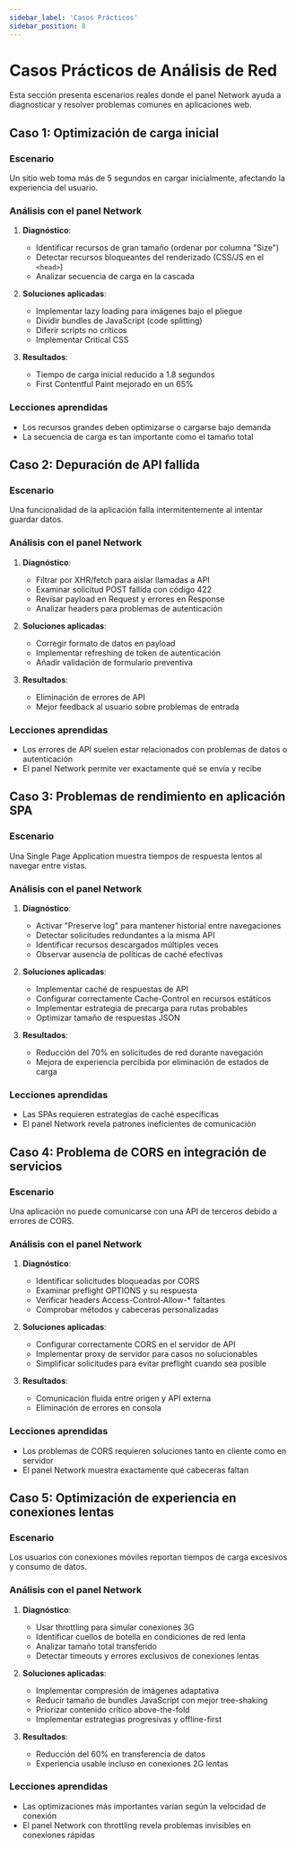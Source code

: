 ```yaml
---
sidebar_label: 'Casos Prácticos'
sidebar_position: 8
---
```


# Casos Prácticos de Análisis de Red

Esta sección presenta escenarios reales donde el panel Network ayuda a diagnosticar y resolver problemas comunes en aplicaciones web.

## Caso 1: Optimización de carga inicial

### Escenario
Un sitio web toma más de 5 segundos en cargar inicialmente, afectando la experiencia del usuario.

### Análisis con el panel Network
1. **Diagnóstico**:
   - Identificar recursos de gran tamaño (ordenar por columna "Size")
   - Detectar recursos bloqueantes del renderizado (CSS/JS en el `<head>`)
   - Analizar secuencia de carga en la cascada

2. **Soluciones aplicadas**:
   - Implementar lazy loading para imágenes bajo el pliegue
   - Dividir bundles de JavaScript (code splitting)
   - Diferir scripts no críticos
   - Implementar Critical CSS

3. **Resultados**:
   - Tiempo de carga inicial reducido a 1.8 segundos
   - First Contentful Paint mejorado en un 65%

### Lecciones aprendidas
- Los recursos grandes deben optimizarse o cargarse bajo demanda
- La secuencia de carga es tan importante como el tamaño total

## Caso 2: Depuración de API fallida

### Escenario
Una funcionalidad de la aplicación falla intermitentemente al intentar guardar datos.

### Análisis con el panel Network
1. **Diagnóstico**:
   - Filtrar por XHR/fetch para aislar llamadas a API
   - Examinar solicitud POST fallida con código 422
   - Revisar payload en Request y errores en Response
   - Analizar headers para problemas de autenticación

2. **Soluciones aplicadas**:
   - Corregir formato de datos en payload 
   - Implementar refreshing de token de autenticación
   - Añadir validación de formulario preventiva

3. **Resultados**:
   - Eliminación de errores de API
   - Mejor feedback al usuario sobre problemas de entrada

### Lecciones aprendidas
- Los errores de API suelen estar relacionados con problemas de datos o autenticación
- El panel Network permite ver exactamente qué se envía y recibe

## Caso 3: Problemas de rendimiento en aplicación SPA

### Escenario
Una Single Page Application muestra tiempos de respuesta lentos al navegar entre vistas.

### Análisis con el panel Network
1. **Diagnóstico**:
   - Activar "Preserve log" para mantener historial entre navegaciones
   - Detectar solicitudes redundantes a la misma API
   - Identificar recursos descargados múltiples veces
   - Observar ausencia de políticas de caché efectivas

2. **Soluciones aplicadas**:
   - Implementar caché de respuestas de API
   - Configurar correctamente Cache-Control en recursos estáticos
   - Implementar estrategia de precarga para rutas probables
   - Optimizar tamaño de respuestas JSON

3. **Resultados**:
   - Reducción del 70% en solicitudes de red durante navegación
   - Mejora de experiencia percibida por eliminación de estados de carga

### Lecciones aprendidas
- Las SPAs requieren estrategias de caché específicas
- El panel Network revela patrones ineficientes de comunicación

## Caso 4: Problema de CORS en integración de servicios

### Escenario
Una aplicación no puede comunicarse con una API de terceros debido a errores de CORS.

### Análisis con el panel Network
1. **Diagnóstico**:
   - Identificar solicitudes bloqueadas por CORS
   - Examinar preflight OPTIONS y su respuesta
   - Verificar headers Access-Control-Allow-* faltantes
   - Comprobar métodos y cabeceras personalizadas

2. **Soluciones aplicadas**:
   - Configurar correctamente CORS en el servidor de API
   - Implementar proxy de servidor para casos no solucionables
   - Simplificar solicitudes para evitar preflight cuando sea posible

3. **Resultados**:
   - Comunicación fluida entre origen y API externa
   - Eliminación de errores en consola

### Lecciones aprendidas
- Los problemas de CORS requieren soluciones tanto en cliente como en servidor
- El panel Network muestra exactamente qué cabeceras faltan

## Caso 5: Optimización de experiencia en conexiones lentas

### Escenario
Los usuarios con conexiones móviles reportan tiempos de carga excesivos y consumo de datos.

### Análisis con el panel Network
1. **Diagnóstico**:
   - Usar throttling para simular conexiones 3G
   - Identificar cuellos de botella en condiciones de red lenta
   - Analizar tamaño total transferido
   - Detectar timeouts y errores exclusivos de conexiones lentas

2. **Soluciones aplicadas**:
   - Implementar compresión de imágenes adaptativa
   - Reducir tamaño de bundles JavaScript con mejor tree-shaking
   - Priorizar contenido crítico above-the-fold
   - Implementar estrategias progresivas y offline-first

3. **Resultados**:
   - Reducción del 60% en transferencia de datos
   - Experiencia usable incluso en conexiones 2G lentas

### Lecciones aprendidas
- Las optimizaciones más importantes varían según la velocidad de conexión
- El panel Network con throttling revela problemas invisibles en conexiones rápidas